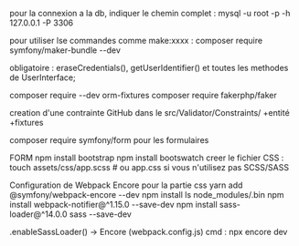 pour la connexion a la db, indiquer le chemin complet :
mysql -u root -p -h 127.0.0.1 -P 3306

pour utiliser lse commandes comme make:xxxx : composer require symfony/maker-bundle --dev

obligatoire :
eraseCredentials(), getUserIdentifier() et toutes les methodes de UserInterface;

composer require --dev orm-fixtures
composer require fakerphp/faker

creation d'une contrainte GitHub dans le src/Validator/Constraints/
+entité +fixtures

composer require symfony/form pour les formulaires  

FORM
npm install bootstrap
npm install bootswatch
creer le fichier CSS : touch assets/css/app.scss  # ou app.css si vous n'utilisez pas SCSS/SASS

Configuration de Webpack Encore pour la partie css
yarn add @symfony/webpack-encore --dev
npm install
ls node_modules/.bin
npm install webpack-notifier@^1.15.0 --save-dev
npm install sass-loader@^14.0.0 sass --save-dev

.enableSassLoader() -> Encore (webpack.config.js)
cmd : npx encore dev